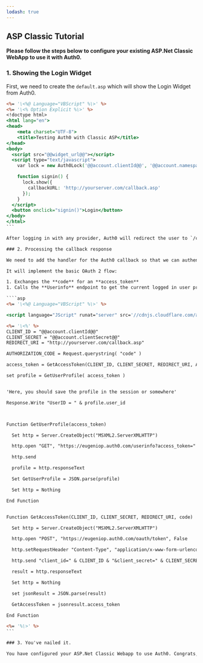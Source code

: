 ```yaml
---
lodash: true
---
```


## ASP Classic Tutorial

**Please follow the steps below to configure your existing ASP.Net Classic WebApp to use it with Auth0.**

### 1. Showing the Login Widget

First, we need to create the `default.asp` which will show the Login Widget from Auth0.

````asp
<%= '\<%@ Language="VBScript" %\>' %>
<%= '\<% Option Explicit %\>' %>
<!doctype html>
<html lang="en">
<head>
    <meta charset="UTF-8">
    <title>Testing Auth0 with Classic ASP</title>
</head>
<body>
  <script src="@@widget_url@@"></script>
  <script type="text/javascript">
    var lock = new Auth0Lock('@@account.clientId@@', '@@account.namespace@@');

    function signin() {
      lock.show({
        callbackURL: 'http://yourserver.com/callback.asp'
      });
    }
  </script>
  <button onclick="signin()">Login</button>
</body>
</html>
```

After logging in with any provider, Auth0 will redirect the user to `/callback.asp`.

### 2. Processing the callback response

We need to add the handler for the Auth0 callback so that we can authenticate the user and get his information. For that, we'll create the `callback.asp` file.

It will implement the basic OAuth 2 flow:

1. Exchanges the **code** for an **access_token**
1. Calls the **Userinfo** endpoint to get the current logged in user profile using the access_token as credentials.

````asp
<%= '\<%@ Language="VBScript" %\>' %>

<script language="JScript" runat="server" src='//cdnjs.cloudflare.com/ajax/libs/json2/20130526/json2.js'></script>

<%= '\<%' %>
CLIENT_ID = "@@account.clientId@@"
CLIENT_SECRET = "@@account.clientSecret@@"
REDIRECT_URI = "http://yourserver.com/callback.asp"

AUTHORIZATION_CODE = Request.querystring( "code" )

access_token = GetAccessToken(CLIENT_ID, CLIENT_SECRET, REDIRECT_URI, AUTHORIZATION_CODE)

set profile = GetUserProfile( access_token )


'Here, you should save the profile in the session or somewhere'

Response.Write "UserID = " & profile.user_id



Function GetUserProfile(access_token)

  Set http = Server.CreateObject("MSXML2.ServerXMLHTTP")

  http.open "GET", "https://eugeniop.auth0.com/userinfo?access_token=" & access_token, False

  http.send

  profile = http.responseText

  Set GetUserProfile = JSON.parse(profile)

  Set http = Nothing

End Function


Function GetAccessToken(CLIENT_ID, CLIENT_SECRET, REDIRECT_URI, code)

  Set http = Server.CreateObject("MSXML2.ServerXMLHTTP")

  http.open "POST", "https://eugeniop.auth0.com/oauth/token", False

  http.setRequestHeader "Content-Type", "application/x-www-form-urlencoded"

  http.send "client_id=" & CLIENT_ID & "&client_secret=" & CLIENT_SECRET & "&redirect_uri=" & server.UrlEncode(REDIRECT_URI) & "&code=" & AUTHORIZATION_CODE & "&grant_type=authorization_code"

  result = http.responseText

  Set http = Nothing

  set jsonResult = JSON.parse(result)

  GetAccessToken = jsonresult.access_token

End Function

<%= '%\>' %>
```

### 3. You've nailed it.

You have configured your ASP.Net Classic Webapp to use Auth0. Congrats, you're awesome!
